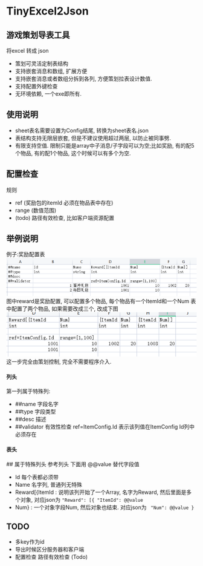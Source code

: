 # TinyExcel2Json


## 游戏策划导表工具
将excel 转成 json

- 策划可灵活定制表结构
- 支持嵌套消息和数组, 扩展方便
- 支持嵌套消息或者数组分拆到各列, 方便策划拉表设计数值.
- 支持配置外键检查
- 无环境依赖, 一个exe即所有.

## 使用说明
- sheet表名需要设置为Config结尾, 转换为sheet表名.json
- 表结构支持无限层嵌套, 但是不建议使用超过两层, 以防止被同事劈. 
- 有限支持空值. 限制只能是array中子消息/子字段可以为空;比如奖励, 有的配5个物品, 有的配1个物品, 这个时候可以有多个为空.

## 配置检查
规则  
- ref (奖励包的itemId 必须在物品表中存在)
- range (数值范围) 
- (todo) 路径有效检查, 比如客户端资源配置 


## 举例说明
例子:奖励配置表
![奖励配置表](./docs/image/sheet_reward.png)
图中reward是奖励配置, 可以配置多个物品, 每个物品有一个ItemId和一个Num
表中配置了两个物品, 如果需要改成三个, 改成下图
![奖励配置表](./docs/image/reward3item.png)
这一步完全由策划控制, 完全不需要程序介入.

#### 列头
第一列属于特殊列:  
- ##name  字段名字  
- ##type  字段类型 
- ##desc  描述 
- ##validator  有效性检查 ref=ItemConfig.Id 表示该列值在ItemConfig Id列中必须存在

#### 表头
\#\# 属于特殊列头 参考列头
下面用 @@value 替代字段值
- Id 每个表都必须带
- Name 名字列, 普通列无特殊
- Reward[{ItemId : 说明该列开始了一个Array, 名字为Reward, 然后里面是多个对象, 对应json为 ```"Reward": [{ "ItemId": @@value ``` 
- Num} : 一个对象字段Num, 然后对象也结束. 对应json为 ``` "Num": @@value }```



## TODO 
- 多key作为id
- 导出时候区分服务器和客户端
- 配置检查 路径有效检查 (Todo)